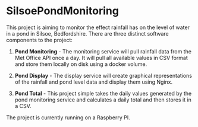 # SilsoePondMonitoring
This project is aiming to monitor the effect rainfall has on the level of water in a pond in Silsoe, Bedfordshire. There are three distinct software components to the project:

1. **Pond Monitoring** - The monitoring service will pull rainfall data from the Met Office API once a day. It will pull all available values in CSV format and store them locally on disk using a docker volume. 

2. **Pond Display** - The display service will create graphical representations of the rainfall and pond level data and display them using Nginx.

3. **Pond Total** - This project simple takes the daily values generated by the pond monitoring service and calculates a daily total and then stores it in a CSV.

The project is currently running on a Raspberry PI.
